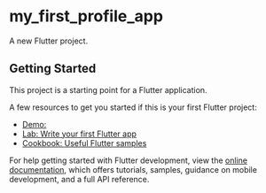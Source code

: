 # my_first_profile_app

A new Flutter project.

## Getting Started

This project is a starting point for a Flutter application.

A few resources to get you started if this is your first Flutter project:
- [Demo:](https://i.postimg.cc/jqGmNzgD/photo-2024-03-30-13-43-15.jpg)
- [Lab: Write your first Flutter app](https://docs.flutter.dev/get-started/codelab)
- [Cookbook: Useful Flutter samples](https://docs.flutter.dev/cookbook)

For help getting started with Flutter development, view the
[online documentation](https://docs.flutter.dev/), which offers tutorials,
samples, guidance on mobile development, and a full API reference.
